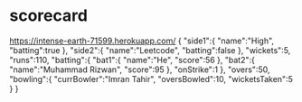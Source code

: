 # scorecard
https://intense-earth-71599.herokuapp.com/
{
  "side1":{
    "name":"High",
    "batting":true
  },
  "side2":{
    "name":"Leetcode",
    "batting":false
  },
  "wickets":5,
  "runs":110,
  "batting":{
    "bat1":{
      "name":"He",
      "score":56
    },
    "bat2":{
      "name":"Muhammad Rizwan",
      "score":95
    },
    "onStrike":1
  },
  "overs":50,
  "bowling":{
    "currBowler":"Imran Tahir",
    "oversBowled":10,
    "wicketsTaken":5
  }
}
